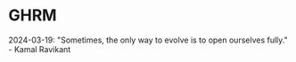 # GHRM

2024-03-19: "Sometimes, the only way to evolve is to open ourselves fully." - Kamal Ravikant